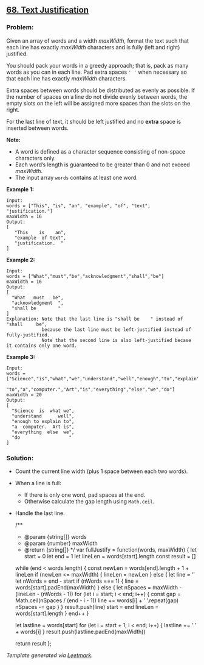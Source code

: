 [68. Text Justification](https://leetcode.com/problems/text-justification/description/)
---------------------------------------------------------------------------------------

### Problem:

Given an array of words and a width *maxWidth*, format the text such that each line has exactly *maxWidth* characters and is fully (left and right) justified.

You should pack your words in a greedy approach; that is, pack as many words as you can in each line. Pad extra spaces `' '` when necessary so that each line has exactly *maxWidth* characters.

Extra spaces between words should be distributed as evenly as possible. If the number of spaces on a line do not divide evenly between words, the empty slots on the left will be assigned more spaces than the slots on the right.

For the last line of text, it should be left justified and no **extra** space is inserted between words.

**Note:**

-   A word is defined as a character sequence consisting of non-space characters only.
-   Each word’s length is guaranteed to be greater than 0 and not exceed *maxWidth*.
-   The input array `words` contains at least one word.

**Example 1:**

    Input:
    words = ["This", "is", "an", "example", "of", "text", "justification."]
    maxWidth = 16
    Output:
    [
       "This    is    an",
       "example  of text",
       "justification.  "
    ]

**Example 2:**

    Input:
    words = ["What","must","be","acknowledgment","shall","be"]
    maxWidth = 16
    Output:
    [
      "What   must   be",
      "acknowledgment  ",
      "shall be        "
    ]
    Explanation: Note that the last line is "shall be    " instead of "shall     be",
                 because the last line must be left-justified instead of fully-justified.
                 Note that the second line is also left-justified becase it contains only one word.

**Example 3:**

    Input:
    words = ["Science","is","what","we","understand","well","enough","to","explain",
             "to","a","computer.","Art","is","everything","else","we","do"]
    maxWidth = 20
    Output:
    [
      "Science  is  what we",
      "understand      well",
      "enough to explain to",
      "a  computer.  Art is",
      "everything  else  we",
      "do                  "
    ]

### Solution:

-   Count the current line width (plus 1 space between each two words).
-   When a line is full:
    -   If there is only one word, pad spaces at the end.
    -   Otherwise calculate the gap length using `Math.ceil`.
-   Handle the last line.

    /\*\*

    -   <span class="citation" data-cites="param">@param</span> {string\[\]} words
    -   <span class="citation" data-cites="param">@param</span> {number} maxWidth
    -   <span class="citation" data-cites="return">@return</span> {string\[\]} \*/ var fullJustify = function(words, maxWidth) { let start = 0 let end = 1 let lineLen = words\[start\].length const result = \[\]

    while (end &lt; words.length) { const newLen = words\[end\].length + 1 + lineLen if (newLen &lt;= maxWidth) { lineLen = newLen } else { let line = ’’ let nWords = end - start if (nWords === 1) { line = words\[start\].padEnd(maxWidth) } else { let nSpaces = maxWidth - (lineLen - (nWords - 1)) for (let i = start; i &lt; end; i++) { const gap = Math.ceil(nSpaces / (end - i - 1)) line += words\[i\] + ’ ’.repeat(gap) nSpaces -= gap } } result.push(line) start = end lineLen = words\[start\].length } end++ }

    let lastline = words\[start\] for (let i = start + 1; i &lt; end; i++) { lastline += ’ ’ + words\[i\] } result.push(lastline.padEnd(maxWidth))

    return result };

*Template generated via [Leetmark](https://github.com/crimx/crx-leetmark).*

